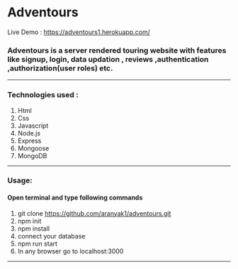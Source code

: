 # Adventours

Live Demo : <a href="https://adventours1.herokuapp.com" target="_blank">https://adventours1.herokuapp.com/</a>

### Adventours is a server rendered touring website with features like signup, login, data updation , reviews  ,authentication  ,authorization(user roles)  etc. 

---

### Technologies used :

1. Html
1. Css
1. Javascript
1. Node.js
1. Express
1. Mongoose
1. MongoDB
---
### Usage:

#### Open terminal and type following commands
1. git clone https://github.com/aranyak1/adventours.git
1. npm init
1. npm install
1. connect your database
1. npm run start
1. In any browser go to localhost:3000
---
